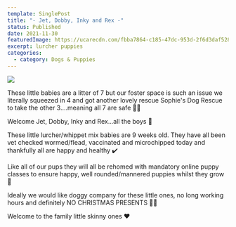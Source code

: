 ```yaml
---
template: SinglePost
title: "- Jet, Dobby, Inky and Rex -"
status: Published
date: 2021-11-30
featuredImage: https://ucarecdn.com/fbba7864-c185-47dc-953d-2f6d3daf5284/-/crop/718x471/0,141/-/preview/
excerpt: lurcher puppies
categories:
  - category: Dogs & Puppies
---
```

![](https://ucarecdn.com/845a261b-e0fe-4de1-9abf-a1311c84134f/)

These little babies are a litter of 7 but our foster space is such an issue we literally squeezed in 4 and got another lovely rescue Sophie's Dog Rescue to take the other 3….meaning all 7 are safe 😮‍💨 

Welcome Jet, Dobby, Inky and Rex…all the boys 💙

These little lurcher/whippet mix babies are 9 weeks old. They have all been vet checked wormed/flead, vaccinated and microchipped today and thankfully all are happy and healthy ✔️ 

Like all of our pups they will all be rehomed with mandatory online puppy classes to ensure happy, well rounded/mannered puppies whilst they grow 🐶 

Ideally we would like doggy company for these little ones, no long working hours and definitely NO CHRISTMAS PRESENTS 🎁❌

Welcome to the family little skinny ones ❤️